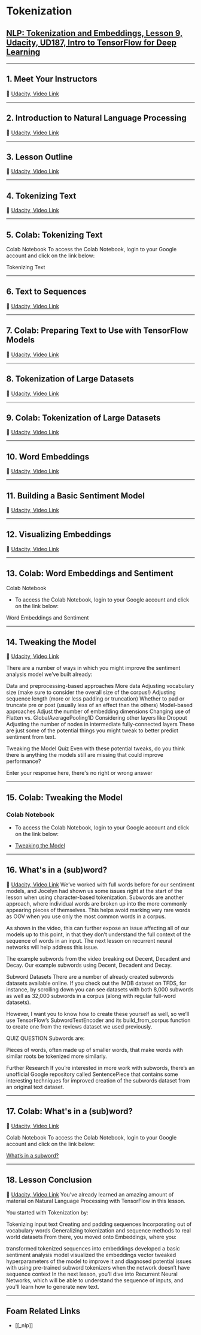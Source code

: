 # Tokenization

## [NLP: Tokenization and Embeddings, Lesson 9, Udacity, UD187, Intro to TensorFlow for Deep Learning](https://classroom.udacity.com/courses/ud187/lessons/a5e9e6cc-e286-430f-aaa9-735c014ee950/concepts/b829bd12-65dc-4f9f-9688-6b860e4f98aa)

---

## **1. Meet Your Instructors**

🎥 [Udacity, Video Link](https://youtu.be/vSFJ3mDpgrI)

---

## **2. Introduction to Natural Language Processing**

🎥 [Udacity, Video Link](https://youtu.be/n8HmBdOOvhY)

---

## **3. Lesson Outline**

🎥 [Udacity, Video Link](https://youtu.be/uOB5jKoO1No)

---

## **4. Tokenizing Text**

🎥 [Udacity, Video Link](https://youtu.be/7u_ZUlh4gu0)

---

## **5. Colab: Tokenizing Text**

Colab Notebook
To access the Colab Notebook, login to your Google account and click on the link below:

Tokenizing Text

---

## **6. Text to Sequences**

🎥 [Udacity, Video Link](https://youtu.be/bn_ou4GPkB4)

---

## **7. Colab: Preparing Text to Use with TensorFlow Models**

🎥 [Udacity, Video Link](https://youtu.be/kkdoQx8S_sQ)

---

## **8. Tokenization of Large Datasets**

🎥 [Udacity, Video Link](https://youtu.be/hPLWdUmtuwM)

---

## **9. Colab: Tokenization of Large Datasets**

🎥 [Udacity, Video Link](https://youtu.be/zcT84FBe8Rc)

---

## **10. Word Embeddings**

🎥 [Udacity, Video Link](https://youtu.be/xQzKJgNQRK0)

---

## **11. Building a Basic Sentiment Model**

🎥 [Udacity, Video Link](https://youtu.be/-g5Tqsna8yE)

---

## **12. Visualizing Embeddings**

🎥 [Udacity, Video Link](https://youtu.be/PgWGqesxH5U)

---

## **13. Colab: Word Embeddings and Sentiment**

Colab Notebook

- To access the Colab Notebook, login to your Google account and click on the link below:

Word Embeddings and Sentiment

---

## **14. Tweaking the Model**

🎥 [Udacity, Video Link](https://youtu.be/pW8db9sLRbM)

There are a number of ways in which you might improve the sentiment analysis model we’ve built already:

Data and preprocessing-based approaches
More data
Adjusting vocabulary size (make sure to consider the overall size of the corpus!)
Adjusting sequence length (more or less padding or truncation)
Whether to pad or truncate pre or post (usually less of an effect than the others)
Model-based approaches
Adjust the number of embedding dimensions
Changing use of Flatten vs. GlobalAveragePooling1D
Considering other layers like Dropout
Adjusting the number of nodes in intermediate fully-connected layers
These are just some of the potential things you might tweak to better predict sentiment from text.

Tweaking the Model Quiz
Even with these potential tweaks, do you think there is anything the models still are missing that could improve performance?

Enter your response here, there's no right or wrong answer

---

## **15. Colab: Tweaking the Model**

### Colab Notebook

- To access the Colab Notebook, login to your Google account and click on the link below:

- [Tweaking the Model](https://colab.sandbox.google.com/github/tensorflow/examples/blob/master/courses/udacity_intro_to_tensorflow_for_deep_learning/l09c05_nlp_tweaking_the_model.ipynb)

---

## **16. What's in a (sub)word?**

🎥 [Udacity, Video Link](https://youtu.be/A_F5ZcQzid0)
We’ve worked with full words before for our sentiment models, and Jocelyn had shown us some issues right at the start of the lesson when using character-based tokenization. Subwords are another approach, where individual words are broken up into the more commonly appearing pieces of themselves. This helps avoid marking very rare words as OOV when you use only the most common words in a corpus.

As shown in the video, this can further expose an issue affecting all of our models up to this point, in that they don’t understand the full context of the sequence of words in an input. The next lesson on recurrent neural networks will help address this issue.

The example subwords from the video breaking out Decent, Decadent and Decay.
Our example subwords using Decent, Decadent and Decay.

Subword Datasets
There are a number of already created subwords datasets available online. If you check out the IMDB dataset on TFDS, for instance, by scrolling down you can see datasets with both 8,000 subwords as well as 32,000 subwords in a corpus (along with regular full-word datasets).

However, I want you to know how to create these yourself as well, so we’ll use TensorFlow’s SubwordTextEncoder and its build_from_corpus function to create one from the reviews dataset we used previously.

QUIZ QUESTION
Subwords are:

Pieces of words, often made up of smaller words, that make words with similar roots be tokenized more similarly.

Further Research
If you’re interested in more work with subwords, there’s an unofficial Google repository called SentencePiece that contains some interesting techniques for improved creation of the subwords dataset from an original text dataset.

---

## **17. Colab: What's in a (sub)word?**

🎥 [Udacity, Video Link](https://youtu.be/8ARUNInoDrk)

Colab Notebook
To access the Colab Notebook, login to your Google account and click on the link below:

[What’s in a subword?](https://colab.sandbox.google.com/github/tensorflow/examples/blob/master/courses/udacity_intro_to_tensorflow_for_deep_learning/l09c06_nlp_subwords.ipynb)

---

## **18. Lesson Conclusion**

🎥 [Udacity, Video Link](https://youtu.be/rwIF6t4CFFg)
You’ve already learned an amazing amount of material on Natural Language Processing with TensorFlow in this lesson.

You started with Tokenization by:

Tokenizing input text
Creating and padding sequences
Incorporating out of vocabulary words
Generalizing tokenization and sequence methods to real world datasets
From there, you moved onto Embeddings, where you:

transformed tokenized sequences into embeddings
developed a basic sentiment analysis model
visualized the embeddings vector
tweaked hyperparameters of the model to improve it
and diagnosed potential issues with using pre-trained subword tokenizers when the network doesn’t have sequence context
In the next lesson, you’ll dive into Recurrent Neural Networks, which will be able to understand the sequence of inputs, and you'll learn how to generate new text.

---

## Foam Related Links

- [[_nlp]]
